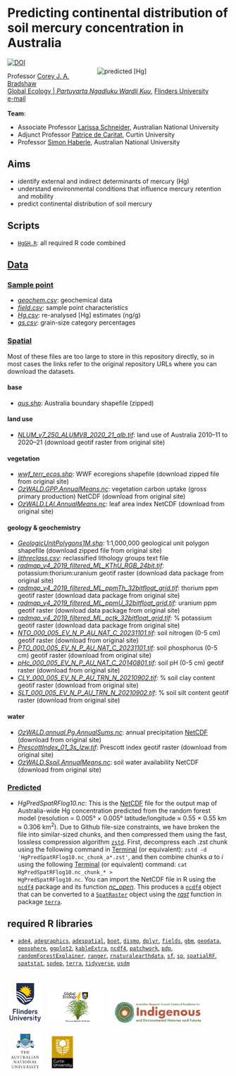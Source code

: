 # Predicting continental distribution of soil mercury concentration in Australia
<a href="https://doi.org/10.5281/zenodo.14824785"><img src="https://zenodo.org/badge/DOI/10.5281/zenodo.14824785.svg" alt="DOI"></a>
<img align="right" src="www/HgPredSpatRFbt.jpg" alt="predicted [Hg]" width="300" style="margin-top: 20px">

Professor <a href="https://globalecologyflinders.com/people">Corey J. A. Bradshaw</a><br>
<a href="https://globalecologyflinders.com/">Global Ecology | <em>Partuyarta Ngadluku Wardli Kuu</em></a>, <a href="https://flinders.edu.au">Flinders University</a><br>
<a href="mailto:corey.bradshaw@flinders.edu.au">e-mail</a><br>
<br>
<strong>Team</strong>:<br>
- Associate Professor <a href="https://researchportalplus.anu.edu.au/en/persons/larissa-schneider">Larissa Schneider</a>, Australian National University
- Adjunct Professor <a href="https://scholar.google.com.au/citations?user=O3mHBygAAAAJ&hl=en">Patrice de Caritat</a>, Curtin University
- Professor <a href="https://researchportalplus.anu.edu.au/en/persons/simon-haberle">Simon Haberle</a>, Australian National University

## Aims
- identify external and indirect determinants of mercury (Hg)
- understand environmental conditions that influence mercury retention and mobility
- predict continental distribution of soil mercury

## Scripts
- <code><a href="scripts/HgGH.R">HgGH.R</a></code>: all required R code combined

## <a href="data">Data</a>
### <a href="data/samplept">Sample point</a>
- <em><a href="data/samplept/geochem.csv">geochem.csv</a></em>: geochemical data
- <em><a href="data/samplept/field.csv">field.csv</a></em>: sample point characteristics
- <em><a href="data/samplept/Hg.csv">Hg.csv</a></em>: re-analysed [Hg] estimates (ng/g)
- <em><a href="data/samplept/gs.csv">gs.csv</a></em>: grain-size category percentages
 
### <a href="data/spatial">Spatial</a>
Most of these files are too large to store in this repository directly, so in most cases the links refer to the original repository URLs where you can download the datasets.<br>
#### base
- <em><a href="data/spatial/aus.zip">aus.shp</a></em>: Australia boundary shapefile (zipped)
#### land use
- <em><a href="https://www.agriculture.gov.au/abares/aclump/land-use/data-download">NLUM_v7_250_ALUMV8_2020_21_alb.tif</a></em>: land use of Australia 2010–11 to 2020–21 (download geotif raster from original site)
#### vegetation
- <em><a href="https://files.worldwildlife.org/wwfcmsprod/files/Publication/file/6kcchn7e3u_official_teow.zip">wwf_terr_ecos.shp</a></em>: WWF ecoregions shapefile (download zipped file from original site)
- <em><a href="http://dap.nci.org.au/thredds/remoteCatalogService'command=subset&catalog=http://dapds00.nci.org.au/thredds/catalog/ub8/au/OzWALD/annual//catalog.xml&dataset=ub8-au/OzWALD/annual/OzWALD.GPP.AnnualSums.nc">OzWALD.GPP.AnnualMeans.nc</a></em>: vegetation carbon uptake (gross primary production) NetCDF (download from original site)
- <em><a href="http://dap.nci.org.au/thredds/remoteCatalogService'command=subset&catalog=http://dapds00.nci.org.au/thredds/catalog/ub8/au/OzWALD/annual//catalog.xml&dataset=ub8-au/OzWALD/annual/OzWALD.LAI.AnnualMeans.nc">OzWALD.LAI.AnnualMeans.nc</a></em>: leaf area index NetCDF (download from original site)
#### geology & geochemistry
- <em><a href="https://d28rz98at9flks.cloudfront.net/74619/74619_1M_shapefiles.zip">GeologicUnitPolygons1M.shp</a></em>: 1:1,000,000 geological unit polygon shapefile (download zipped file from original site)
- <em><a href="data/spatial/lithreclass.csv">lithreclass.csv</a></em>: reclassified lithology groups text file
- <em><a href="https://ecat.ga.gov.au/geonetwork/srv/eng/catalog.search#/metadata/144413">radmap_v4_2019_filtered_ML_KThU_RGB_24bit.tif</a></em>: potassium:thorium:uranium geotif raster (download data package from original site)
- <em><a href="https://ecat.ga.gov.au/geonetwork/srv/eng/catalog.search#/metadata/144413">radmap_v4_2019_filtered_ML_ppmTh_32bitfloat_grid.tif</a></em>: thorium ppm geotif raster (download data package from original site)
- <em><a href="https://ecat.ga.gov.au/geonetwork/srv/eng/catalog.search#/metadata/144413">radmap_v4_2019_filtered_ML_ppmU_32bitfloat_grid.tif</a></em>: uranium ppm geotif raster (download data package from original site)
- <em><a href="https://ecat.ga.gov.au/geonetwork/srv/eng/catalog.search#/metadata/144413">radmap_v4_2019_filtered_ML_pctk_32bitfloat_grid.tif</a></em>: % potassium geotif raster (download data package from original site)
- <em><a href="https://data.csiro.au/collection/csiro:61522?_st=browse&_str=2&_si=2&browseType=kw&browseValue=total%20soil%20nitrogen">NTO_000_005_EV_N_P_AU_NAT_C_20231101.tif</a></em>: soil nitrogen (0-5 cm) geotif raster (download from original site)
- <em><a href="https://data.csiro.au/collection/csiro:61526?_st=browse&_str=2&_si=1&browseType=kw&browseValue=total%20soil%20nitrogen">PTO_000_005_EV_N_P_AU_NAT_C_20231101.tif</a></em>: soil phosphorus (0-5 cm) geotif raster (download from original site)
- <em><a href="https://data.csiro.au/collection/csiro%3A11030v4">pHc_000_005_EV_N_P_AU_NAT_C_20140801.tif</a></em>: soil pH (0-5 cm) geotif raster (download from original site)
- <em><a href="https://data.csiro.au/collection/csiro:55684">CLY_000_005_EV_N_P_AU_TRN_N_20210902.tif</a></em>: % soil clay content geotif raster (download from original site)
- <em><a href="https://data.csiro.au/collection/csiro:10688?q=soil%20silt&_st=keyword&_str=12&_si=1">SLT_000_005_EV_N_P_AU_TRN_N_20210902.tif</a></em>: % soil silt content geotif raster (download from original site)
#### water
- <em><a href="http://dap.nci.org.au/thredds/remoteCatalogService'command=subset&catalog=http://dapds00.nci.org.au/thredds/catalog/ub8/au/OzWALD/annual//catalog.xml&dataset=ub8-au/OzWALD/annual/OzWALD.annual.Pg.AnnualSums.nc">OzWALD.annual.Pg.AnnualSums.nc</a></em>: annual precipitation <a href="https://www.unidata.ucar.edu/software/netcdf/">NetCDF</a> (download from original site)
- <em><a href="https://data.csiro.au/collection/csiro:9636v2">PrescottIndex_01_3s_lzw.tif</a></em>: Prescott index geotif raster (download from original site)
- <em><a href="http://dap.nci.org.au/thredds/remoteCatalogService'command=subset&catalog=http://dapds00.nci.org.au/thredds/catalog/ub8/au/OzWALD/annual//catalog.xml&dataset=ub8-au/OzWALD/annual/OzWALD.Ssoil.AnnualMeans.nc">OzWALD.Ssoil.AnnualMeans.nc</a></em>: soil water availability NetCDF (download from original site)
### <a href="data/predicted">Predicted</a>
- <em>HgPredSpatRFlog10.nc</em>: This is the <a href="https://www.unidata.ucar.edu/software/netcdf/">NetCDF</a> file for the output map of Australia-wide Hg concentration predicted from the random forest model (resolution = 0.005° × 0.005° latitude/longitude ≈ 0.55 × 0.55 km ≈ 0.306 km<sup>2</sup>). Due to Github file-size constraints, we have broken the file into similar-sized chunks, and then compressed them using the fast, lossless compression algorithm <code><a href="https://man.archlinux.org/man/zstd.1.en">zstd</a></code>. First, decompress each .zst chunk using the following command in <a href="https://support.apple.com/en-au/guide/terminal/welcome/mac">Terminal</a> (or equivalent): <code>zstd -d 'HgPredSpatRFlog10.nc_chunk_a*.zst'</code>, and then combine chunks <em>a</em> to <em>i</em> using the following <a href="https://support.apple.com/en-au/guide/terminal/welcome/mac">Terminal</a> (or equivalent) command: <code>cat HgPredSpatRFlog10.nc_chunk_* > HgPredSpatRFlog10.nc</code>. You can import the NetCDF file in R using the <code><a href="https://cran.r-project.org/web/packages/ncdf4/index.html">ncdf4</a></code> package and its function <a href="https://search.r-project.org/CRAN/refmans/ncdf4/html/nc_open.html"><em>nc_open</em></a>. This produces a <code><a href="https://cran.r-project.org/web/packages/ncdf4/index.html">ncdf4</a></code> object that can be converted to a <code><a href="https://rdrr.io/cran/terra/man/SpatRaster-class.html">SpatRaster</a></code> object using the <em><a href="https://rdrr.io/cran/terra/man/rast.html">rast</a></em> function in package <code><a href="https://rspatial.org/pkg/index.html">terra</a></code>.

## required R libraries
- <code><a href="https://adeverse.github.io/ade4/">ade4</a></code>, <code><a href="https://cran.r-project.org/web/packages/adegraphics/index.html">adegraphics</a></code>, <code><a href="https://cran.r-project.org/web/packages/adespatial/index.html">adespatial</a></code>, <code><a href="https://cran.r-project.org/web/packages/boot/index.html">boot</a></code>, <code><a href="https://cran.r-project.org/web/packages/dismo/index.html">dismo</a></code>, <code><a href="https://dplyr.tidyverse.org">dplyr</a></code>, <code><a href="https://cran.r-project.org/web/packages/fields/index.html">fields</a></code>, <code><a href="https://github.com/gbm-developers/gbm">gbm</a></code>, <code><a href="https://cran.r-project.org/web/packages/geodata/index.html">geodata</a></code>, <code><a href="https://cran.r-project.org/web/packages/geosphere/index.html">geosphere</a></code>, <code><a href="https://ggplot2.tidyverse.org">ggplot2</a></code>, <code><a href="https://github.com/haozhu233/kableExtra">kableExtra</a></code>, <code><a href="https://cran.r-project.org/web/packages/ncdf4/index.html">ncdf4</a></code>, <code><a href="https://patchwork.data-imaginist.com">patchwork</a></code>, <code><a href="https://github.com/bgreenwell/pdp">pdp</a></code>, <code><a href="https://cran.rstudio.com/web/packages/randomForestExplainer/vignettes/randomForestExplainer.html">randomForestExplainer</a></code>, <code><a href="https://imbs-hl.github.io/ranger/">ranger</a></code>, <code><a href="https://docs.ropensci.org/rnaturalearthdata/">rnaturalearthdata</a></code>, <code><a href="https://r-spatial.github.io/sf/">sf</a></code>, <code><a href="https://github.com/edzer/sp/">sp</a></code>, <code><a href="https://github.com/BlasBenito/spatialRF">spatialRF</a></code>, <code><a href="https://spatstat.org">spatstat</a></code>, <code><a href="https://r-spatial.github.io/spdep/">spdep</a></code>, <code><a href="https://rspatial.org/pkg/index.html">terra</a></code>, <code><a href="https://www.tidyverse.org">tidyverse</a></code>, <code><a href="https://cran.r-project.org/web/packages/usdm/index.html">usdm</a></code>

<p><a href="https://www.flinders.edu.au"><img align="bottom-left" src="www/Flinders_University_Logo_Stacked_RGB_Master.jpg" alt="Flinders University logo" width="80" style="margin-top: 20px"></a> &nbsp; <a href="https://globalecologyflinders.com"><img align="bottom-left" src="www/GEL Logo Kaurna New Transp.png" alt="GEL logo" width="130" style="margin-top: 20px"></a>  &nbsp; &nbsp;
 <a href="https://ciehf.au"><img align="bottom-left" src="www/CIEHF_Logo_Email_Version Transparent.png" alt="CIEHF logo" width="200" style="margin-top: 20px"></a>  &nbsp; &nbsp; <a href="https://www.anu.edu.au"><img align="bottom-left" src="www/ANUlogo.png" alt="ANU logo" width="80" style="margin-top: 20px"></a>  &nbsp; &nbsp; <a href="https://www.curtin.edu.au"><img align="bottom-left" src="www/CUlogo.png" alt="ANU logo" width="50" style="margin-top: 20px"></a></p>
